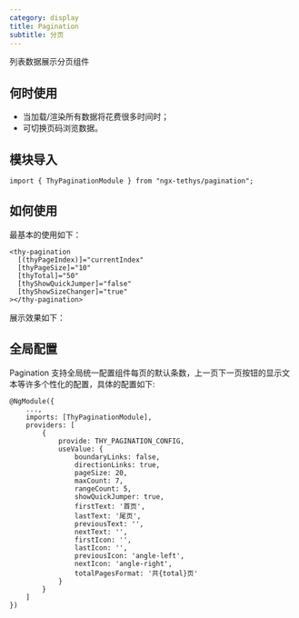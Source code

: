 ```yaml
---
category: display
title: Pagination
subtitle: 分页
---
```


<alert>列表数据展示分页组件</alert>

## 何时使用  
- 当加载/渲染所有数据将花费很多时间时；
- 可切换页码浏览数据。

## 模块导入
```
import { ThyPaginationModule } from "ngx-tethys/pagination";
```
## 如何使用

最基本的使用如下：

```
<thy-pagination
  [(thyPageIndex)]="currentIndex"
  [thyPageSize]="10"
  [thyTotal]="50"
  [thyShowQuickJumper]="false"
  [thyShowSizeChanger]="true"
></thy-pagination>
```

展示效果如下：

<example name="thy-pagination-basic-example" />


## 全局配置
Pagination 支持全局统一配置组件每页的默认条数，上一页下一页按钮的显示文本等许多个性化的配置，具体的配置如下:

```
@NgModule({
    ...,
    imports: [ThyPaginationModule],
    providers: [
        {
            provide: THY_PAGINATION_CONFIG,
            useValue: {
                boundaryLinks: false,
                directionLinks: true,
                pageSize: 20,
                maxCount: 7,
                rangeCount: 5,
                showQuickJumper: true,
                firstText: '首页',
                lastText: '尾页',
                previousText: '',
                nextText: '',
                firstIcon: '',
                lastIcon: '',
                previousIcon: 'angle-left',
                nextIcon: 'angle-right',
                totalPagesFormat: '共{total}页'
            }
        }
    ]
})
```
